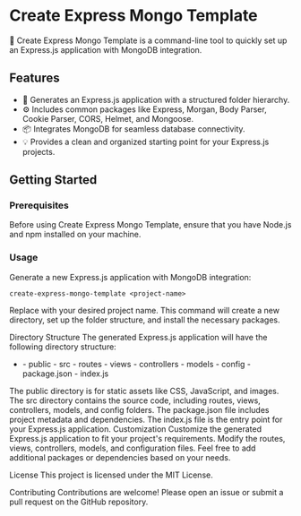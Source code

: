 # Create Express Mongo Template

🐳 Create Express Mongo Template is a command-line tool to quickly set up an Express.js application with MongoDB integration.

## Features

- 🚀 Generates an Express.js application with a structured folder hierarchy.
- ⚙️ Includes common packages like Express, Morgan, Body Parser, Cookie Parser, CORS, Helmet, and Mongoose.
- 📦 Integrates MongoDB for seamless database connectivity.
- 💡 Provides a clean and organized starting point for your Express.js projects.

## Getting Started

### Prerequisites

Before using Create Express Mongo Template, ensure that you have Node.js and npm installed on your machine.

### Usage

Generate a new Express.js application with MongoDB integration:

```shell
create-express-mongo-template <project-name>
```

Replace <project-name> with your desired project name. This command will create a new directory, set up the folder structure, and install the necessary packages.

Directory Structure
The generated Express.js application will have the following directory structure:

- <project-name>
  - public
  - src
    - routes
    - views
    - controllers
    - models
    - config
  - package.json
  - index.js

The public directory is for static assets like CSS, JavaScript, and images.
The src directory contains the source code, including routes, views, controllers, models, and config folders.
The package.json file includes project metadata and dependencies.
The index.js file is the entry point for your Express.js application.
Customization
Customize the generated Express.js application to fit your project's requirements. Modify the routes, views, controllers, models, and configuration files. Feel free to add additional packages or dependencies based on your needs.

License
This project is licensed under the MIT License.

Contributing
Contributions are welcome! Please open an issue or submit a pull request on the GitHub repository.
